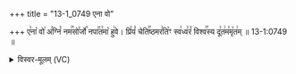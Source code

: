+++
title = "13-1_0749 एना वो"

+++
ए꣣ना꣡ वो꣢ अ꣣ग्निं꣡ नम꣢꣯सो꣣र्जो꣡ नपा꣢꣯त꣣मा꣡ हु꣢वे। प्रि꣣यं꣡ चेति꣢꣯ष्ठमर꣣ति꣡ꣳ स्व꣢ध्व꣣रं꣡ विश्व꣢꣯स्य दू꣣त꣢म꣣मृ꣡त꣢म् ॥ 13-1:0749 ॥

<details><summary>विस्वर-मूलम् (VC)</summary>

एना वो अग्निं नमसोर्जो नपातमा हुवे । प्रियं चेतिष्ठमरतिꣳ स्वध्वरं विश्वस्य दूतममृतम् ॥७४९॥
</details>